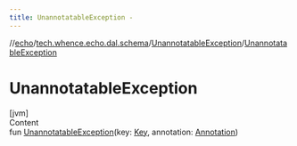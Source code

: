 ```yaml
---
title: UnannotatableException -
---
```

//[echo](../../index.md)/[tech.whence.echo.dal.schema](../index.md)/[UnannotatableException](index.md)/[UnannotatableException](-unannotatable-exception.md)



# UnannotatableException  
[jvm]  
Content  
fun [UnannotatableException](-unannotatable-exception.md)(key: [Key](../../tech.whence.echo.dal.schema.key/-key/index.md), annotation: [Annotation](https://kotlinlang.org/api/latest/jvm/stdlib/kotlin/-annotation/index.html))  



